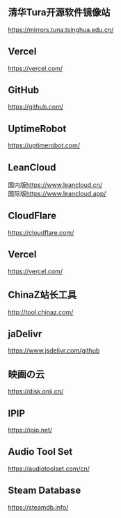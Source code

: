<h2>清华Tura开源软件镜像站</h2>
<a href="https://mirrors.tuna.tsinghua.edu.cn/">https://mirrors.tuna.tsinghua.edu.cn/</a>
<h2>Vercel</h2>
<a href="https://vercel.com/">https://vercel.com/</a>
<h2>GitHub</h2>
<a href="https://github.com/">https://github.com/</a>
<h2>UptimeRobot</h2>
<a href="https://uptimerobot.com/">https://uptimerobot.com/</a>
<h2>LeanCloud</h2>
国内版<a href="https://www.leancloud.cn/">https://www.leancloud.cn/</a><br />
国际版<a href="https://www.leancloud.app/">https://www.leancloud.app/</a>
<h2>CloudFlare</h2>
<a href="https://cloudflare.com/">https://cloudflare.com/</a>
<h2>Vercel</h2>
<a href="https://vercel.com/">https://vercel.com/</a>
<h2>ChinaZ站长工具</h2>
<a href="http://tool.chinaz.com/">http://tool.chinaz.com/</a>
<h2>jaDelivr</h2>
<a href="https://www.jsdelivr.com/github">https://www.jsdelivr.com/github</a>
<h2>映画の云</h2>
<a href="https://disk.onji.cn/">https://disk.onji.cn/</a>
<h2>IPIP</h2>
<a href="https://ipip.net/">https://ipip.net/</a>
<h2>Audio Tool Set</h2>
<a href="https://audiotoolset.com/cn/">https://audiotoolset.com/cn/</a>
<h2>Steam Database</h2>
<a href="https://steamdb.info/">https://steamdb.info/</a>
